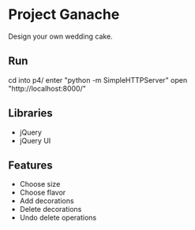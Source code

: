 # Project Ganache
Design your own wedding cake.

## Run
cd into p4/
enter "python -m SimpleHTTPServer"
open "http://localhost:8000/"

## Libraries
* jQuery
* jQuery UI

## Features
* Choose size
* Choose flavor
* Add decorations
* Delete decorations
* Undo delete operations